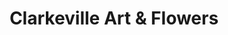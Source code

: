 ---
title: "Clarkeville Art & Flowers"
url: /palmerstown/clarkeville-art-and-flowers/
shop: florist
---